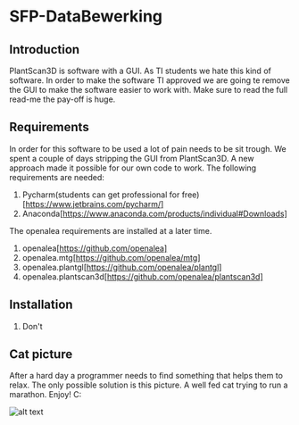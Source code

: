 # SFP-DataBewerking

## Introduction

PlantScan3D is software with a GUI. As TI students we hate this kind of software. In order to make the software TI
approved we are going te remove the GUI to make the software easier to work with. Make sure to read the full read-me the
pay-off is huge.

## Requirements

In order for this software to be used a lot of pain needs to be sit trough. We spent a couple of days stripping the GUI
from PlantScan3D. A new approach made it possible for our own code to work. The following requirements are needed:

1. Pycharm(students can get professional for free)[https://www.jetbrains.com/pycharm/]
2. Anaconda[https://www.anaconda.com/products/individual#Downloads]

The openalea requirements are installed at a later time.

1. openalea[https://github.com/openalea]
2. openalea.mtg[https://github.com/openalea/mtg]
3. openalea.plantgl[https://github.com/openalea/plantgl]
4. openalea.plantscan3d[https://github.com/openalea/plantscan3d]

## Installation

1. Don't

## Cat picture

After a hard day a programmer needs to find something that helps them to relax. The only possible solution is this
picture. A well fed cat trying to run a marathon. Enjoy! C:

![alt text](https://www.consumentenbond.nl/binaries/content/gallery/cbhippowebsite/tests/themapaginas/voeding-gezondheid/afbeeldingen-oud/dikke-kat.jpg/dikke-kat.jpg/cbhippowebsite%3Aplscs)
